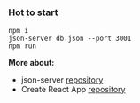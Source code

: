 ### Hot to start

```
npm i
json-server db.json --port 3001
npm run
```

**More about:**
* json-server [repository](https://github.com/typicode/json-server)
* Create React App [repository](https://github.com/facebookincubator/create-react-app)